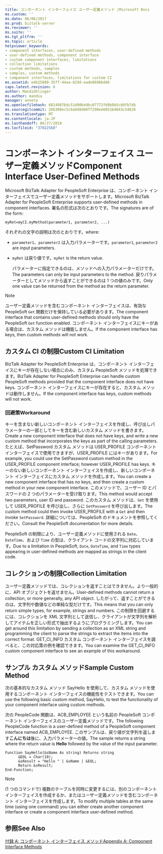 ```yaml
---
title: コンポーネント インターフェイス ユーザー定義メソッド |Microsoft Docs
ms.custom: ''
ms.date: 06/08/2017
ms.prod: biztalk-server
ms.reviewer: ''
ms.suite: ''
ms.tgt_pltfrm: ''
ms.topic: article
helpviewer_keywords:
- component interfaces, user-defined methods
- user-defined methods, component interface
- custom component interfaces, limitations
- collection limitations
- custom methods, samples
- samples, custom methods
- component interfaces, limitations for custom CI
ms.assetid: e4b15889-35ff-44aa-819d-eade9690bdd6
caps.latest.revision: 6
author: MandiOhlinger
ms.author: mandia
manager: anneta
ms.openlocfilehash: 68149876dc51d90b4dbc07772fd9b9b5c60fb7db
ms.sourcegitcommit: 266308ec5c6a9d8d80ff298ee6051b4843c5d626
ms.translationtype: MT
ms.contentlocale: ja-JP
ms.lasthandoff: 06/27/2018
ms.locfileid: "37022568"
---
```

# <a name="component-interface-user-defined-methods"></a><span data-ttu-id="46753-102">コンポーネント インターフェイス ユーザー定義メソッド</span><span class="sxs-lookup"><span data-stu-id="46753-102">Component Interface User-Defined Methods</span></span>
<span data-ttu-id="46753-103">Microsoft BizTalk Adapter for PeopleSoft Enterprise は、コンポーネント インターフェイスでユーザー定義メソッドをサポートします。</span><span class="sxs-lookup"><span data-stu-id="46753-103">Microsoft BizTalk Adapter for PeopleSoft Enterprise supports user-defined methods in component interfaces.</span></span> <span data-ttu-id="46753-104">署名の形式は次のとおりです。</span><span class="sxs-lookup"><span data-stu-id="46753-104">The signatures are of the form:</span></span>  
  
```  
myRet=myCI.myMethod(parameter1, parameter2, ...)  
```  
  
 <span data-ttu-id="46753-105">それぞれの文字の説明は次のとおりです。</span><span class="sxs-lookup"><span data-stu-id="46753-105">where:</span></span>  
  
- <span data-ttu-id="46753-106">`parameter1`、`parameter2` は入力パラメーターです。</span><span class="sxs-lookup"><span data-stu-id="46753-106">`parameter1`, `parameter2` are input parameters.</span></span>  
  
- <span data-ttu-id="46753-107">`myRet` は戻り値です。</span><span class="sxs-lookup"><span data-stu-id="46753-107">`myRet` is the return value.</span></span>  
  
  <span data-ttu-id="46753-108">パラメーターに指定できるのは、メソッドへの入力パラメーターだけです。</span><span class="sxs-lookup"><span data-stu-id="46753-108">The parameters can only be input parameters to the method.</span></span> <span data-ttu-id="46753-109">戻りパラメーターとしてメソッドから返すことができるのは 1 つの値のみです。</span><span class="sxs-lookup"><span data-stu-id="46753-109">Only one value can be returned from the method as the return parameter.</span></span>  
  
> [!NOTE]
>  <span data-ttu-id="46753-110">ユーザー定義メソッドを含むコンポーネント インターフェイスは、有効な PeopleSoft `Get` 関数だけを保持している必要があります。</span><span class="sxs-lookup"><span data-stu-id="46753-110">The component interface that contains user-defined methods should only have the PeopleSoft `Get` function enabled.</span></span> <span data-ttu-id="46753-111">コンポーネント インターフェイスにキーがある場合は、カスタム メソッドは機能しません。</span><span class="sxs-lookup"><span data-stu-id="46753-111">If the component interface has keys, then custom methods will not work.</span></span>  
  
## <a name="custom-ci-limitation"></a><span data-ttu-id="46753-112">カスタム CI の制限</span><span class="sxs-lookup"><span data-stu-id="46753-112">Custom CI Limitation</span></span>  
 <span data-ttu-id="46753-113">BizTalk Adapter for PeopleSoft Enterprise は、コンポーネント インターフェイスにキーが存在しない場合にのみ、カスタム PeopleSoft メソッドを処理できます。</span><span class="sxs-lookup"><span data-stu-id="46753-113">BizTalk Adapter for PeopleSoft Enterprise can handle custom PeopleSoft methods provided that the component interface does not have keys.</span></span> <span data-ttu-id="46753-114">コンポーネント インターフェイスにキーが存在すると、カスタム メソッドは動作しません。</span><span class="sxs-lookup"><span data-stu-id="46753-114">If the component interface has keys, custom methods will not work.</span></span>  
  
### <a name="workaround"></a><span data-ttu-id="46753-115">回避策</span><span class="sxs-lookup"><span data-stu-id="46753-115">Workaround</span></span>  
 <span data-ttu-id="46753-116">キーを含まない新しいコンポーネント インターフェイスを作成し、呼び出しパラメーターの一部としてキーを含む新しいカスタム メソッドを書きます。</span><span class="sxs-lookup"><span data-stu-id="46753-116">Create a new component interface that does not have keys, and write a new custom method that incorporates the keys as part of the calling parameters.</span></span> <span data-ttu-id="46753-117">たとえば、SetPassword カスタム メソッドは USER_PROFILE コンポーネント インターフェイスで使用できますが、USER_PROFILE にはキーがあります。</span><span class="sxs-lookup"><span data-stu-id="46753-117">For example, you could use the SetPassword custom method in the USER_PROFILE component interface; however USER_PROFILE has keys.</span></span> <span data-ttu-id="46753-118">キーのない新しいコンポーネント インターフェイスを作成し、新しいコンポーネント インターフェイスにカスタム メソッドを作成します。</span><span class="sxs-lookup"><span data-stu-id="46753-118">You can create a new component interface that has no keys, and then create a custom method in your new component interface.</span></span> <span data-ttu-id="46753-119">このメソッドで、ユーザー ID とパスワードの 2 つのパラメーターを受け取ります。</span><span class="sxs-lookup"><span data-stu-id="46753-119">This method would accept two parameters, user ID and password.</span></span> <span data-ttu-id="46753-120">このカスタム メソッドは、`Get` を使用して USER_PROFILE を呼び出し、さらに `SetPassword` を呼び出します。</span><span class="sxs-lookup"><span data-stu-id="46753-120">The custom method could then invoke USER_PROFILE with a `Get` and then invoke `SetPassword`.</span></span> <span data-ttu-id="46753-121">詳細については、PeopleSoft のドキュメントを参照してください。</span><span class="sxs-lookup"><span data-stu-id="46753-121">Consult the PeopleSoft documentation for more details.</span></span>  
  
 <span data-ttu-id="46753-122">PeopleSoft の制限により、ユーザー定義メソッドに使用される `Date`、`DateTime`、および `Time` の型は、クライアント コードの文字列に対応しています。</span><span class="sxs-lookup"><span data-stu-id="46753-122">Due to a limitation in PeopleSoft, `Date`, `DateTime`, and `Time` types appearing in user-defined methods are mapped as strings in the client code.</span></span>  
  
## <a name="collection-limitation"></a><span data-ttu-id="46753-123">コレクションの制限</span><span class="sxs-lookup"><span data-stu-id="46753-123">Collection Limitation</span></span>  
 <span data-ttu-id="46753-124">ユーザー定義メソッドでは、コレクションを返すことはできません。より一般的に、API オブジェクトを返せません。</span><span class="sxs-lookup"><span data-stu-id="46753-124">User-defined methods cannot return a collection, or more generally, any API object.</span></span> <span data-ttu-id="46753-125">したがって、返すことができるのは、文字列や数値などの単純な型だけです。</span><span class="sxs-lookup"><span data-stu-id="46753-125">This means that you can only return simple types, for example, strings and numbers.</span></span> <span data-ttu-id="46753-126">この制限を回避するには、コレクションを XML 文字列として送信し、クライアントが文字列を解析してアイテムを正しい形式で抽出するようにプログラミングします。</span><span class="sxs-lookup"><span data-stu-id="46753-126">You can get around this limitation by sending a collection as an XML string and programming the client to parse the strings to extract the items into the correct format.</span></span> <span data-ttu-id="46753-127">GET_CI_INFO カスタム コンポーネント インターフェイスを調べると、この対応策の例を確認できます。</span><span class="sxs-lookup"><span data-stu-id="46753-127">You can examine the GET_CI_INFO custom component interface to see an example of this workaround.</span></span>  
  
## <a name="sample-custom-method"></a><span data-ttu-id="46753-128">サンプル カスタム メソッド</span><span class="sxs-lookup"><span data-stu-id="46753-128">Sample Custom Method</span></span>  
 <span data-ttu-id="46753-129">次の基本的なカスタム メソッド SayHello を使用して、カスタム メソッドを使用するコンポーネント インターフェイスの機能性をテストできます。</span><span class="sxs-lookup"><span data-stu-id="46753-129">You can use the following basic custom method, SayHello, to test the functionality of your component interface using custom methods.</span></span>  
  
 <span data-ttu-id="46753-130">次の PeopleCode 関数は、ACB_EMPLOYEE という名前の PeopleSoft コンポーネント インターフェイスのユーザー定義メソッドです。</span><span class="sxs-lookup"><span data-stu-id="46753-130">The following PeopleCode function is a user-defined method of a PeopleSoft component interface named ACB_EMPLOYEE.</span></span> <span data-ttu-id="46753-131">このサンプルは、戻り値が文字列を返します**こんにちは**後に、入力パラメーターの値。</span><span class="sxs-lookup"><span data-stu-id="46753-131">The sample returns a string where the return value is **Hello** followed by the value of the input parameter.</span></span>  
  
```  
Function SayHello(&sName As string) Returns string  
      &EOL = Char(10);  
      &sResult = "Hello " | &sName | &EOL;  
      Return &sResult;  
End-Function;  
```  
  
> [!NOTE]
>  <span data-ttu-id="46753-132">(1 つのコマンドで) 複数のテーブルを同時に変更するには、別のコンポーネント インターフェイスを作成するか、またはユーザー定義メソッドを含むコンポーネント インターフェイスを作成します。</span><span class="sxs-lookup"><span data-stu-id="46753-132">To modify multiple tables at the same time (using one command) you can either create another component interface or create a component interface user-defined method.</span></span>  
  
## <a name="see-also"></a><span data-ttu-id="46753-133">参照</span><span class="sxs-lookup"><span data-stu-id="46753-133">See Also</span></span>  
 [<span data-ttu-id="46753-134">付録 A: コンポーネント インターフェイス メソッド</span><span class="sxs-lookup"><span data-stu-id="46753-134">Appendix A: Component Interface Methods</span></span>](../core/appendix-a-component-interface-methods.md)
